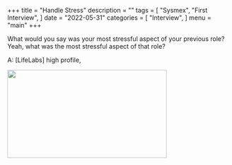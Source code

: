 +++
title = "Handle Stress"
description = ""
tags = [
    "Sysmex",
    "First Interview",
]
date = "2022-05-31"
categories = [
    "Interview",
]
menu = "main"
+++

What would you say was your most stressful aspect of your previous role? Yeah, what was the most stressful aspect of that role?   

A: [LifeLabs] high profile,

<img width ="360" height= "200" src = "posts/images/Screenshot 2022-05-31 121459.png"/>

